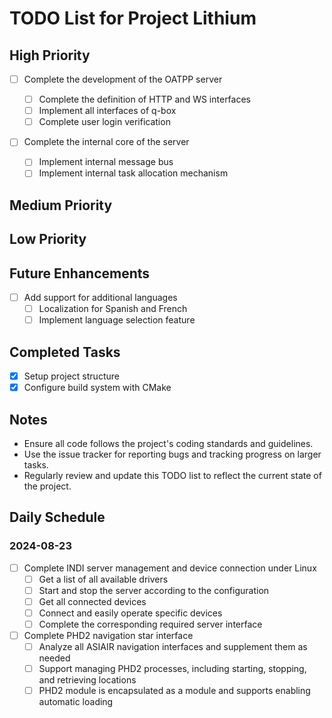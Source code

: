 # TODO List for Project Lithium

## High Priority

- [ ] Complete the development of the OATPP server

  - [ ] Complete the definition of HTTP and WS interfaces
  - [ ] Implement all interfaces of q-box
  - [ ] Complete user login verification

- [ ] Complete the internal core of the server
  - [ ] Implement internal message bus
  - [ ] Implement internal task allocation mechanism

## Medium Priority

## Low Priority

## Future Enhancements

- [ ] Add support for additional languages
  - [ ] Localization for Spanish and French
  - [ ] Implement language selection feature

## Completed Tasks

- [x] Setup project structure
- [x] Configure build system with CMake

## Notes

- Ensure all code follows the project's coding standards and guidelines.
- Use the issue tracker for reporting bugs and tracking progress on larger tasks.
- Regularly review and update this TODO list to reflect the current state of the project.

## Daily Schedule

### 2024-08-23

- [ ] Complete INDI server management and device connection under Linux
  - [ ] Get a list of all available drivers
  - [ ] Start and stop the server according to the configuration
  - [ ] Get all connected devices
  - [ ] Connect and easily operate specific devices
  - [ ] Complete the corresponding required server interface

- [ ] Complete PHD2 navigation star interface
  - [ ] Analyze all ASIAIR navigation interfaces and supplement them as needed
  - [ ] Support managing PHD2 processes, including starting, stopping, and retrieving locations
  - [ ] PHD2 module is encapsulated as a module and supports enabling automatic loading